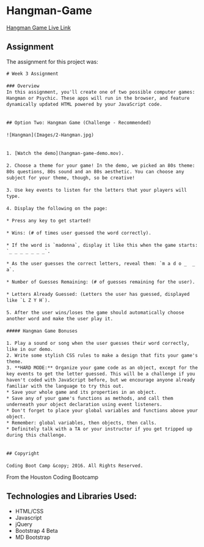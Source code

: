 # Hangman-Game


[Hangman Game Live Link]('https://flowmar.github.io/Hangman-Game/')

## Assignment

The assignment for this project was:

    # Week 3 Assignment

    ### Overview
    In this assignment, you'll create one of two possible computer games: Hangman or Psychic. These apps will run in the browser, and feature dynamically updated HTML powered by your JavaScript code.


    ## Option Two: Hangman Game (Challenge - Recommended)

    ![Hangman](Images/2-Hangman.jpg)


    1. [Watch the demo](hangman-game-demo.mov).

    2. Choose a theme for your game! In the demo, we picked an 80s theme: 80s questions, 80s sound and an 80s aesthetic. You can choose any subject for your theme, though, so be creative!

    3. Use key events to listen for the letters that your players will type.

    4. Display the following on the page:

    * Press any key to get started!

    * Wins: (# of times user guessed the word correctly).

    * If the word is `madonna`, display it like this when the game starts: `_ _ _ _ _ _ _`.

    * As the user guesses the correct letters, reveal them: `m a d o _  _ a`.

    * Number of Guesses Remaining: (# of guesses remaining for the user).

    * Letters Already Guessed: (Letters the user has guessed, displayed like `L Z Y H`).

    5. After the user wins/loses the game should automatically choose another word and make the user play it.

    ##### Hangman Game Bonuses

    1. Play a sound or song when the user guesses their word correctly, like in our demo.
    2. Write some stylish CSS rules to make a design that fits your game's theme.
    3. **HARD MODE:** Organize your game code as an object, except for the key events to get the letter guessed. This will be a challenge if you haven't coded with JavaScript before, but we encourage anyone already familiar with the language to try this out.
    * Save your whole game and its properties in an object.
    * Save any of your game's functions as methods, and call them underneath your object declaration using event listeners.
    * Don't forget to place your global variables and functions above your object.
    * Remember: global variables, then objects, then calls.
    * Definitely talk with a TA or your instructor if you get tripped up during this challenge.


    ## Copyright

    Coding Boot Camp &copy; 2016. All Rights Reserved.

From the Houston Coding Bootcamp

## Technologies and Libraries Used:

- HTML/CSS
- Javascript
- jQuery
- Bootstrap 4 Beta
- MD Bootstrap